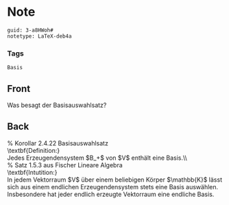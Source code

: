 # Note
```
guid: 3-a8HWoh#
notetype: LaTeX-deb4a
```

### Tags
```
Basis
```

## Front
Was besagt der Basisauswahlsatz?

## Back
<div>% Korollar 2.4.22 Basisauswahlsatz</div><div>
</div><div>\textbf{Definition:}</div><div>
</div><div>Jedes Erzeugendensystem $B_+$ von $V$ enthält eine Basis.\\</div>
<div>% Satz 1.5.3 aus Fischer Lineare Algebra</div><div>
</div><div>\textbf{Intutition:}</div><div>
</div><div>In jedem Vektorraum $V$ über einem beliebigen Körper $\mathbb{K}$ lässt sich aus einem endlichen Erzeugendensystem stets eine Basis auswählen. Insbesondere hat jeder endlich erzeugte Vektorraum eine endliche Basis.</div>
